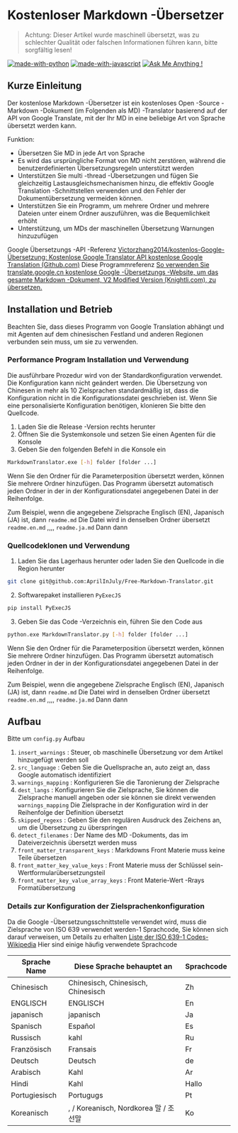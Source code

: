 # Kostenloser Markdown -Übersetzer

> Achtung: Dieser Artikel wurde maschinell übersetzt, was zu schlechter Qualität oder falschen Informationen führen kann, bitte sorgfältig lesen!

[![made-with-python](https://img.shields.io/badge/Made%20with-Python-1f425f.svg)](https://www.python.org/)
[![made-with-javascript](https://img.shields.io/badge/Made%20with-JavaScript-1f425f.svg)](https://www.javascript.com)
[![Ask Me Anything !](https://img.shields.io/badge/Ask%20me-anything-1abc9c.svg)](https://GitHub.com/Naereen/ama)

## Kurze Einleitung

Der kostenlose Markdown -Übersetzer ist ein kostenloses Open -Source -Markdown -Dokument (im Folgenden als MD) -Translator basierend auf der API von Google Translate, mit der Ihr MD in eine beliebige Art von Sprache übersetzt werden kann.

Funktion:

- Übersetzen Sie MD in jede Art von Sprache
- Es wird das ursprüngliche Format von MD nicht zerstören, während die benutzerdefinierten Übersetzungsregeln unterstützt werden
- Unterstützen Sie multi -thread -Übersetzungen und fügen Sie gleichzeitig Lastausgleichsmechanismen hinzu, die effektiv Google Translation -Schnittstellen verwenden und den Fehler der Dokumentübersetzung vermeiden können.
- Unterstützen Sie ein Programm, um mehrere Ordner und mehrere Dateien unter einem Ordner auszuführen, was die Bequemlichkeit erhöht
- Unterstützung, um MDs der maschinellen Übersetzung Warnungen hinzuzufügen

Google Übersetzungs -API -Referenz [Victorzhang2014/kostenlos-Google-Übersetzung: Kostenlose Google Translator API kostenlose Google Translation (Github.com)](https://github.com/VictorZhang2014/free-google-translate) Diese Programmreferenz [So verwenden Sie translate.google.cn kostenlose Google -Übersetzungs -Website, um das gesamte Markdown -Dokument, V2 Modified Version (Knightli.com), zu übersetzen.](https://www.knightli.com/zh-tw/2022/04/24/免費-google-翻譯-整篇-markdown-文檔-修改版/) 

## Installation und Betrieb

Beachten Sie, dass dieses Programm von Google Translation abhängt und mit Agenten auf dem chinesischen Festland und anderen Regionen verbunden sein muss, um sie zu verwenden.

### Performance Program Installation und Verwendung

Die ausführbare Prozedur wird von der Standardkonfiguration verwendet. Die Konfiguration kann nicht geändert werden. Die Übersetzung von Chinesen in mehr als 10 Zielsprachen standardmäßig ist, dass die Konfiguration nicht in die Konfigurationsdatei geschrieben ist. Wenn Sie eine personalisierte Konfiguration benötigen, klonieren Sie bitte den Quellcode.

1. Laden Sie die Release -Version rechts herunter
2. Öffnen Sie die Systemkonsole und setzen Sie einen Agenten für die Konsole
3. Geben Sie den folgenden Befehl in die Konsole ein

```bash
MarkdownTranslator.exe [-h] folder [folder ...]
```

Wenn Sie den Ordner für die Parameterposition übersetzt werden, können Sie mehrere Ordner hinzufügen. Das Programm übersetzt automatisch jeden Ordner in der in der Konfigurationsdatei angegebenen Datei in der Reihenfolge.

Zum Beispiel, wenn die angegebene Zielsprache Englisch (EN), Japanisch (JA) ist, dann `readme.md` Die Datei wird in denselben Ordner übersetzt `readme.en.md` ,,,, `readme.ja.md` Dann dann

### Quellcodeklonen und Verwendung

1. Laden Sie das Lagerhaus herunter oder laden Sie den Quellcode in die Region herunter

```bash
git clone git@github.com:AprilInJuly/Free-Markdown-Translator.git
```

2. Softwarepaket installieren `PyExecJS` 

```bash
pip install PyExecJS
```

3. Geben Sie das Code -Verzeichnis ein, führen Sie den Code aus

```bash
python.exe MarkdownTranslator.py [-h] folder [folder ...]
```

Wenn Sie den Ordner für die Parameterposition übersetzt werden, können Sie mehrere Ordner hinzufügen. Das Programm übersetzt automatisch jeden Ordner in der in der Konfigurationsdatei angegebenen Datei in der Reihenfolge.

Zum Beispiel, wenn die angegebene Zielsprache Englisch (EN), Japanisch (JA) ist, dann `readme.md` Die Datei wird in denselben Ordner übersetzt `readme.en.md` ,,,, `readme.ja.md` Dann dann

## Aufbau

Bitte um `config.py` Aufbau

1.  `insert_warnings` : Steuer, ob maschinelle Übersetzung vor dem Artikel hinzugefügt werden soll
2.  `src_language` : Geben Sie die Quellsprache an, auto zeigt an, dass Google automatisch identifiziert
3.  `warnings_mapping` : Konfigurieren Sie die Taronierung der Zielsprache
4.  `dest_langs` : Konfigurieren Sie die Zielsprache, Sie können die Zielsprache manuell angeben oder sie können sie direkt verwenden `warnings_mapping` Die Zielsprache in der Konfiguration wird in der Reihenfolge der Definition übersetzt
5.  `skipped_regexs` : Geben Sie den regulären Ausdruck des Zeichens an, um die Übersetzung zu überspringen
6.  `detect_filenames` : Der Name des MD -Dokuments, das im Dateiverzeichnis übersetzt werden muss
7.  `front_matter_transparent_keys` : Markdowns Front Materie muss keine Teile übersetzen
8.  `front_matter_key_value_keys` : Front Materie muss der Schlüssel sein-Wertformularübersetzungsteil
9.  `front_matter_key_value_array_keys` : Front Materie-Wert -Rrays Formatübersetzung

### Details zur Konfiguration der Zielsprachenkonfiguration

Da die Google -Übersetzungsschnittstelle verwendet wird, muss die Zielsprache von ISO 639 verwendet werden-1 Sprachcode, Sie können sich darauf verweisen, um Details zu erhalten [Liste der ISO 639-1 Codes- Wikipedia](https://en.wikipedia.org/wiki/List_of_ISO_639-1_codes) Hier sind einige häufig verwendete Sprachcode

| Sprache Name| Diese Sprache behauptet an| Sprachcode|
| ---------- | ------------------------------ | -------- |
| Chinesisch| Chinesisch, Chinesisch, Chinesisch| Zh|
| ENGLISCH| ENGLISCH| En|
| japanisch| japanisch| Ja|
| Spanisch| Español| Es|
| Russisch| kahl| Ru|
| Französisch| Fransais| Fr|
| Deutsch| Deutsch| de|
| Arabisch| Kahl| Ar|
| Hindi| Kahl| Hallo|
| Portugiesisch| Portugugs| Pt|
| Koreanisch| , / Koreanisch, Nordkorea 말 / 조선말| Ko|


